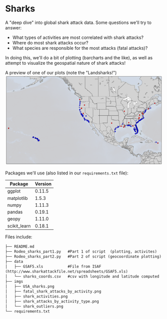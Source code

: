 # Sharks

A "deep dive" into global shark attack data.  Some questions we'll try to answer:

- What types of activities are most correlated with shark attacks?
- Where do most shark attacks occur?
- What species are responsible for the most attacks (fatal attacks)?

In doing this, we'll do a bit of plotting (barcharts and the like), as well as attempt to visualize the geospatial nature of shark attacks!

A preview of one of our plots (note the "Landsharks!")
![Shark attacks](./imgs/shark_outliers.png)

Packages we'll use (also listed in our `requirements.txt` file):

| Package       |    Version    |
| ------------- | ------------- |
| ggplot        |   0.11.5      |
| matplotlib    |   1.5.3       |
| numpy         |   1.11.3      |
| pandas        |   0.19.1      |
| geopy         |   1.11.0      |
| scikit_learn  |   0.18.1      |


Files include:           

```
├── README.md
├── Rodeo_sharks_part1.py   #Part 1 of script  (plotting, activites)
├── Rodeo_sharks_part2.py   #Part 2 of script (geocoordinate plotting)
├── data
│   ├── GSAF5.xls           #File from ISAF (http://www.sharkattackfile.net/spreadsheets/GSAF5.xls)
│   └── sharks_coords.csv   #csv with longitude and latitude computed
├── imgs
│   ├── USA_sharks.png
│   ├── fatal_shark_attacks_by_activity.png
│   ├── shark_activities.png
│   ├── shark_attacks_by_activity_type.png
│   └── shark_outliers.png
└── requirements.txt
```
